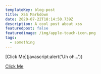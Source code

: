 ```yaml
---
templateKey: blog-post
title: XSS Markdown
date: 2020-07-22T18:14:50.739Z
description: A cool post about xss
featuredpost: false
featuredimage: /img/apple-touch-icon.png
tags:
  - something
---
```

[Click Me](javascript:alert('Uh oh...'))

[Click Me](www.google.com)